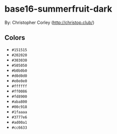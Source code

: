 # base16-summerfruit-dark

By: Christopher Corley (http://christop.club/)

## Colors

* `#151515`
* `#202020`
* `#303030`
* `#505050`
* `#b0b0b0`
* `#d0d0d0`
* `#e0e0e0`
* `#ffffff`
* `#ff0086`
* `#fd8900`
* `#aba800`
* `#00c918`
* `#1faaaa`
* `#3777e6`
* `#ad00a1`
* `#cc6633`
